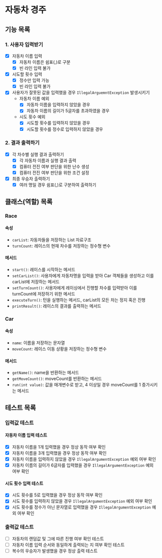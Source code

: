 # 자동차 경주

## 기능 목록

### 1. 사용자 입력받기

- [x] 자동차 이름 입력
    - [x] 자동차 이름은 쉼표(,)로 구분
    - [x] 빈 라인 입력 불가
- [x] 시도할 횟수 입력
    - [x] 정수만 입력 가능
    - [x] 빈 라인 입력 불가
- [x] 사용자가 잘못된 값을 입력했을 경우 `IllegalArguemntException` 발생시키기
    - 자동차 이름 예외
        - [x] 자동차 이름을 입력하지 않았을 경우
        - [x] 자동차 이름의 길이가 5글자를 초과하였을 경우
    - 시도 횟수 예외
        - [x] 시도할 횟수를 입력하지 않았을 경우
        - [x] 시도할 횟수를 정수로 입력하지 않았을 경우

### 2. 결과 출력하기

- [x] 각 차수별 실행 결과 출력하기
    - [x] 각 자동차 이름과 실행 결과 출력
    - [x] 컴퓨터 전진 여부 판단을 위한 난수 생성
    - [x] 컴퓨터 전진 여부 판단을 위한 조건 설정
- [x] 최종 우승자 출력하기
    - [x] 여러 명일 경우 쉼표(,)로 구분하여 출력하기

## 클래스(역할) 목록

### Race

#### 속성

- `carList`: 자동차들을 저장하는 List 자료구조
- `turnCount`: 레이스의 현재 차수를 저장하는 정수형 변수

#### 메서드

- `start()`: 레이스를 시작하는 메서드
- `setCarList()`: 사용자에게 자동차명을 입력을 받아 Car 객체들을 생성하고 이를 carList에 저장하는 메서드
- `setTurnCount()`: 사용자에게 레이싱에서 진행할 차수를 입력받아 이를 turnCount에 저장하기 위한 메서드
- `executeTurn()`: 턴을 실행하는 메서드, carList의 모든 차는 정지 혹은 진행
- `printResult()`: 레이스의 결과를 출력하는 메서드

### Car

#### 속성

- `name`: 이름을 저장하는 문자열
- `moveCount`: 레이스 이동 상황을 저장하는 정수형 변수

#### 메서드

- `getName()`: name을 반환하는 메서드
- `getMoveCount()`: moveCount를 반환하는 메서드
- `run(int value)`: 값을 매개변수로 받고, 4 이상일 경우 moveCount를 1 증가시키는 메서드

## 테스트 목록

### 입력값 테스트

#### 자동차 이름 입력 테스트

- [x] 자동차 이름을 1개 입력했을 경우 정상 동작 여부 확인
- [x] 자동차 이름을 3개 입력했을 경우 정상 동작 여부 확인
- [x] 자동차 이름을 입력하지 않았을 경우 `IllegalArgumentException` 예외 여부 확인
- [x] 자동차 이름의 길이가 6글자를 입력했을 경우 `IllegalArgumentException` 예외 여부 확인

#### 시도 횟수 입력 테스트

- [x] 시도 횟수를 5로 입력했을 경우 정상 동작 여부 확인
- [x] 시도 횟수를 입력하지 않았을 경우 `IllegalArgumentException` 예외 여부 확인
- [x] 시도 횟수를 정수가 아닌 문자열로 입력했을 경우 `IllegalArgumentException` 예외 여부 확인

### 출력값 테스트

- [ ] 자동차의 랜덤값 및 그에 따른 진행 여부 확인 테스트
- [ ] 자동차 이름 입력 순서와 동일하게 출력되는 지 여부 확인 테스트
- [ ] 복수의 우승자가 발생했을 경우 정상 출력 테스트